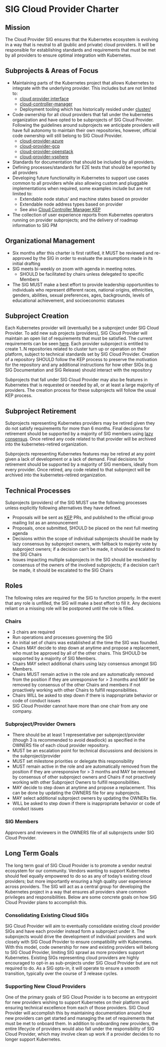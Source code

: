 # SIG Cloud Provider Charter

## Mission
The Cloud Provider SIG ensures that the Kubernetes ecosystem is evolving in a way that is neutral to all (public and private) cloud providers. It will be responsible for establishing standards and requirements that must be met by all providers to ensure optimal integration with Kubernetes.

## Subprojects & Areas of Focus

* Maintaining parts of the Kubernetes project that allows Kubernetes to integrate with the underlying provider. This includes but are not limited to:
    * [cloud provider interface](https://github.com/kubernetes/kubernetes/blob/master/pkg/cloudprovider/cloud.go)
    * [cloud-controller-manager](https://github.com/kubernetes/kubernetes/tree/master/cmd/cloud-controller-manager)
    * Deployment tooling which has historically resided under [cluster/](https://github.com/kubernetes/kubernetes/tree/release-1.11/cluster)
* Code ownership for all cloud providers that fall under the kubernetes organization and have opted to be subprojects of SIG Cloud Provider. Following the guidelines around subprojects we anticipate providers will have full autonomy to maintain their own repositories, however, official code ownership will still belong to SIG Cloud Provider.
    * [cloud-provider-azure](https://github.com/kubernetes/cloud-provider-azure)
    * [cloud-provider-gcp](https://github.com/kubernetes/cloud-provider-gcp)
    * [cloud-provider-openstack](https://github.com/kubernetes/cloud-provider-openstack)
    * [cloud-provider-vsphere](https://github.com/kubernetes/cloud-provider-vsphere)
* Standards for documentation that should be included by all providers.
* Defining processes/standards for E2E tests that should be reported by all providers
* Developing future functionality in Kubernetes to support use cases common to all providers while also allowing custom and pluggable implementations when required, some examples include but are not limited to:
    * Extendable node status’ and machine states based on provider
    * Extendable node address types based on provider
    * See also [Cloud Controller Manager KEP](https://github.com/kubernetes/community/blob/master/keps/0002-controller-manager.md)
* The collection of user experience reports from Kubernetes operators running on provider subprojects; and the delivery of roadmap information to SIG PM

## Organizational Management

* Six months after this charter is first ratified, it MUST be reviewed and re-approved by the SIG in order to evaluate the assumptions made in its initial drafting
* SIG meets bi-weekly on zoom with agenda in meeting notes.
    * SHOULD be facilitated by chairs unless delegated to specific Members
* The SIG MUST make a best effort to provide leadership opportunities to individuals who represent different races, national origins, ethnicities, genders, abilities, sexual preferences, ages, backgrounds, levels of educational achievement, and socioeconomic statuses

## Subproject Creation

Each Kubernetes provider will (eventually) be a subproject under SIG Cloud Provider. To add new sub projects (providers), SIG Cloud Provider will maintain an open list of requirements that must be satisfied.
The current requirements can be seen [here](https://github.com/kubernetes/community/blob/master/keps/0002-controller-manager.md#repository-requirements). Each provider subproject is entitled to create 1..N repositories related to cluster turn up or operation on their platform, subject to technical standards set by SIG Cloud Provider.
Creation of a repository SHOULD follow the KEP process to preserve the motivation for the repository and any additional instructions for how other SIGs (e.g SIG Documentation and SIG Release) should interact with the repository

Subprojects that fall under SIG Cloud Provider may also be features in Kubernetes that is requested or needed by all, or at least a large majority of providers. The creation process for these subprojects will follow the usual KEP process.

## Subproject Retirement

Subprojects representing Kubernetes providers may be retired given they do not satisfy requirements for more than 6 months. Final decisions for retirement should be supported by a majority of SIG members using [lazy consensus](http://communitymgt.wikia.com/wiki/Lazy_consensus). Once retired any code related to that provider will be archived into the kubernetes-retired organization.

Subprojects representing Kubernetes features may be retired at any point given a lack of development or a lack of demand. Final decisions for retirement should be supported by a majority of SIG members, ideally from every provider. Once retired, any code related to that subproject will be archived into the kubernetes-retired organization.


## Technical Processes
Subprojects (providers) of the SIG MUST use the following processes unless explicitly following alternatives they have defined.

* Proposals will be sent as [KEP](https://github.com/kubernetes/community/blob/master/keps/0000-kep-template.md) PRs, and published to the official group mailing list as an announcement
* Proposals, once submitted, SHOULD be placed on the next full meeting agenda
* Decisions within the scope of individual subprojects should be made by lazy consensus by subproject owners, with fallback to majority vote by subproject owners; if a decision can’t be made, it should be escalated to the SIG Chairs
* Issues impacting multiple subprojects in the SIG should be resolved by consensus of the owners of the involved subprojects; if a decision can’t be made, it should be escalated to the SIG Chairs

## Roles
The following roles are required for the SIG to function properly. In the event that any role is unfilled, the SIG will make a best effort to fill it. Any decisions reliant on a missing role will be postponed until the role is filled.


### Chairs
* 3 chairs are required
* Run operations and processes governing the SIG
* An initial set of chairs was established at the time the SIG was founded.
* Chairs MAY decide to step down at anytime and propose a replacement, who must be approved by all of the other chairs. This SHOULD be supported by a majority of SIG Members.
* Chairs MAY select additional chairs using lazy consensus amongst SIG Members.
* Chairs MUST remain active in the role and are automatically removed from the position if they are unresponsive for > 3 months and MAY be removed by consensus of the other Chairs and members if not proactively working with other Chairs to fulfill responsibilities.
* Chairs WILL be asked to step down if there is inappropriate behavior or code of conduct issues
* SIG Cloud Provider cannot have more than one chair from any one company.

### Subproject/Provider Owners
* There should be at least 1 representative per subproject/provider (though 3 is recommended to avoid deadlock) as specified in the OWNERS file of each cloud provider repository.
* MUST be an escalation point for technical discussions and decisions in the subproject/provider
* MUST set milestone priorities or delegate this responsibility
* MUST remain active in the role and are automatically removed from the position if they are unresponsive for > 3 months and MAY be removed by consensus of other subproject owners and Chairs if not proactively working with other Subproject Owners to fulfill responsibilities.
* MAY decide to step down at anytime and propose a replacement. This can be done by updating the OWNERS file for any subprojects.
* MAY select additional subproject owners by updating the OWNERs file.
* WILL be asked to step down if there is inappropriate behavior or code of conduct issues

### SIG Members

Approvers and reviewers in the OWNERS file of all subprojects under SIG Cloud Provider.

## Long Term Goals

The long term goal of SIG Cloud Provider is to promote a vendor neutral ecosystem for our community.  Vendors wanting to support Kubernetes should feel equally empowered to do so
as any of today’s existing cloud providers; but more importantly ensuring a high quality user experience across providers. The SIG will act as a central group for developing
the Kubernetes project in a way that ensures all providers share common privileges and responsibilities. Below are some concrete goals on how SIG Cloud Provider plans to accomplish this.

### Consolidating Existing Cloud SIGs

SIG Cloud Provider will aim to eventually consolidate existing cloud provider SIGs and have each provider instead form a subproject under it. The subprojects would drive the development of
individual providers and work closely with SIG Cloud Provider to ensure compatibility with Kubernetes. With this model, code ownership for new and existing providers will belong to SIG Cloud Provider,
limiting SIG sprawl as more providers support Kubernetes. Existing SIGs representing cloud providers are highly encouraged to opt-in as sub-projects under SIG Cloud Provider but are not required to do.
As a SIG opts-in, it will operate to ensure a smooth transition, typically over the course of 3 release cycles.

### Supporting New Cloud Providers

One of the primary goals of SIG Cloud Provider is to become an entrypoint for new providers wishing to support Kubernetes on their platform and ensuring technical excellence from each of those providers.
SIG Cloud Provider will accomplish this by maintaining documentation around how new providers can get started and managing the set of requirements that must be met to onboard them. In addition to
onboarding new providers, the entire lifecycle of providers would also fall under the responsibility of SIG Cloud Provider, which may involve clean up work if a provider decides to no longer support Kubernetes.

